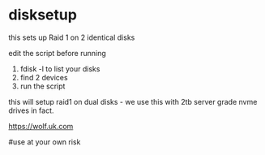 # disksetup
this sets up Raid 1 on 2 identical disks

edit the script before running

1. fdisk -l to list your disks
2. find 2 devices
3. run the script

this will setup raid1 on dual disks - we use this with 2tb server grade nvme drives in fact.

https://wolf.uk.com

#use at your own risk
